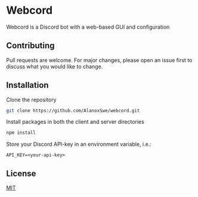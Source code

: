 # Webcord
Webcord is a Discord bot with a web-based GUI and configuration

## Contributing
Pull requests are welcome. For major changes, please open an issue first to discuss what you would like to change.

## Installation

Clone the repository
```bash
git clone https://github.com/AlanoxSwe/webcord.git
```
Install packages in both the client and server directories
```bash
npm install
```
Store your Discord API-key in an environment variable, i.e.:
```
API_KEY=<your-api-key>
```

## License
[MIT](https://choosealicense.com/licenses/mit/)
